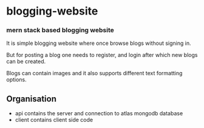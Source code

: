 # blogging-website
### mern stack based blogging website
It is simple blogging website where once browse blogs without signing in.

But for posting a blog one needs to register, and login after which new blogs can be created.

Blogs can contain images and it also supports different text formatting options.




## Organisation
- api contains the server and connection to atlas mongodb database
- client contains client side code
